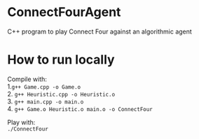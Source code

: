 # ConnectFourAgent
C++ program to play Connect Four against an algorithmic agent

# How to run locally
Compile with: <br />
1.```g++ Game.cpp -o Game.o``` <br />
2. ```g++ Heuristic.cpp -o Heuristic.o``` <br />
3. ```g++ main.cpp -o main.o``` <br />
4. ```g++ Game.o Heuristic.o main.o -o ConnectFour```

Play with: <br />
```./ConnectFour```

